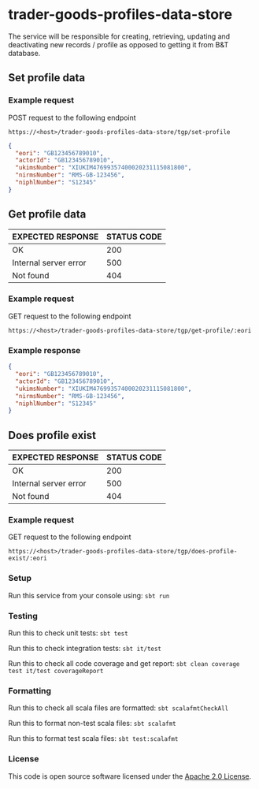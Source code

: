 
# trader-goods-profiles-data-store

The service will be responsible for creating, retrieving, updating and deactivating new records / profile as opposed to getting it from B&T database.

## Set profile data

### Example request

POST request to the following endpoint

```
https://<host>/trader-goods-profiles-data-store/tgp/set-profile  
```

```json
{
  "eori": "GB123456789010",
  "actorId": "GB123456789010",
  "ukimsNumber": "XIUKIM47699357400020231115081800",
  "nirmsNumber": "RMS-GB-123456",
  "niphlNumber": "S12345"
}
```
## Get profile data

| EXPECTED RESPONSE     | STATUS CODE |
|-----------------------|-------------|
| OK                    | 200         |
| Internal server error | 500         |
| Not found             | 404         |


### Example request

GET request to the following endpoint

```
https://<host>/trader-goods-profiles-data-store/tgp/get-profile/:eori  
```
### Example response
```json
{
  "eori": "GB123456789010",
  "actorId": "GB123456789010",
  "ukimsNumber": "XIUKIM47699357400020231115081800",
  "nirmsNumber": "RMS-GB-123456",
  "niphlNumber": "S12345"
}
```

## Does profile exist

| EXPECTED RESPONSE     | STATUS CODE |
|-----------------------|-------------|
| OK                    | 200         |
| Internal server error | 500         |
| Not found             | 404         |


### Example request

GET request to the following endpoint

```
https://<host>/trader-goods-profiles-data-store/tgp/does-profile-exist/:eori 
```

### Setup

Run this service from your console using: `sbt run`

### Testing

Run this to check unit tests: `sbt test`

Run this to check integration tests: `sbt it/test`

Run this to check all code coverage and get report: `sbt clean coverage test it/test coverageReport`

### Formatting

Run this to check all scala files are formatted: `sbt scalafmtCheckAll`

Run this to format non-test scala files: `sbt scalafmt`

Run this to format test scala files: `sbt test:scalafmt`



### License

This code is open source software licensed under the [Apache 2.0 License]("http://www.apache.org/licenses/LICENSE-2.0.html").

